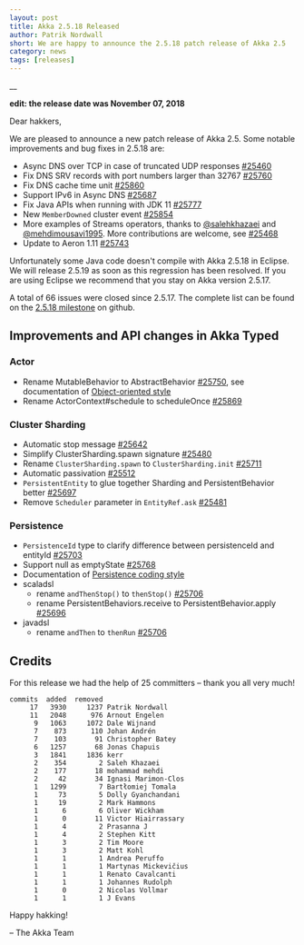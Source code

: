```yaml
---
layout: post
title: Akka 2.5.18 Released
author: Patrik Nordwall
short: We are happy to announce the 2.5.18 patch release of Akka 2.5
category: news
tags: [releases]
---
```


__

**edit: the release date was November 07, 2018**

Dear hakkers,

We are pleased to announce a new patch release of Akka 2.5. Some notable improvements and bug fixes in 2.5.18 are:

* Async DNS over TCP in case of truncated UDP responses [#25460](https://github.com/akka/akka/issues/25460)
* Fix DNS SRV records with port numbers larger than 32767 [#25760](https://github.com/akka/akka/issues/25760)
* Fix DNS cache time unit [#25860](https://github.com/akka/akka/issues/25860)
* Support IPv6 in Async DNS [#25687](https://github.com/akka/akka/pull/25687)
* Fix Java APIs when running with JDK 11 [#25777](https://github.com/akka/akka/issues/25777)
* New `MemberDowned` cluster event [#25854](https://github.com/akka/akka/pull/25854)
* More examples of Streams operators, thanks to [@salehkhazaei](https://github.com/salehkhazaei) and [@mehdimousavi1995](https://github.com/mehdimousavi1995). More contributions are welcome, see [#25468](https://github.com/akka/akka/issues/25468)
* Update to Aeron 1.11 [#25743](https://github.com/akka/akka/pull/25743)

Unfortunately some Java code doesn't compile with Akka 2.5.18 in Eclipse. We will release 2.5.19 as soon as this regression has been resolved.
If you are using Eclipse we recommend that you stay on Akka version 2.5.17.

A total of 66 issues were closed since 2.5.17. The complete list can be found on the [2.5.18 milestone](https://github.com/akka/akka/milestone/134?closed=1) on github.

## Improvements and API changes in Akka Typed

### Actor

* Rename MutableBehavior to AbstractBehavior [#25750](https://github.com/akka/akka/issues/25750), see documentation of [Object-oriented style](https://doc.akka.io/docs/akka/current/typed/actors.html#object-oriented-style)
* Rename ActorContext#schedule to scheduleOnce [#25869](https://github.com/akka/akka/pull/25869)

### Cluster Sharding

* Automatic stop message [#25642](https://github.com/akka/akka/issues/25642)
* Simplify ClusterSharding.spawn signature [#25480](https://github.com/akka/akka/issues/25480)
* Rename `ClusterSharding.spawn` to `ClusterSharding.init` [#25711](https://github.com/akka/akka/issues/25711)
* Automatic passivation [#25512](https://github.com/akka/akka/issues/25512)
* `PersistentEntity` to glue together Sharding and PersistentBehavior better [#25697](https://github.com/akka/akka/pull/25697)
* Remove `Scheduler` parameter in `EntityRef.ask` [#25481](https://github.com/akka/akka/issues/25481)

### Persistence

* `PersistenceId` type to clarify difference between persistenceId and entityId [#25703](https://github.com/akka/akka/issues/25703)
* Support null as emptyState [#25768](https://github.com/akka/akka/issues/25768)
* Documentation of [Persistence coding style](https://doc.akka.io/docs/akka/current/typed/persistence-style.html)
* scaladsl
  * rename `andThenStop()` to `thenStop()` [#25706](https://github.com/akka/akka/issues/25706)
  * rename PersistentBehaviors.receive to PersistentBehavior.apply [#25696](https://github.com/akka/akka/pull/25696)
* javadsl
  * rename `andThen` to `thenRun` [#25706](https://github.com/akka/akka/issues/25706)


## Credits

For this release we had the help of 25 committers – thank you all very much!

```
commits  added  removed
     17   3930     1237 Patrik Nordwall
     11   2048      976 Arnout Engelen
      9   1063     1072 Dale Wijnand
      7    873      110 Johan Andrén
      7    103       91 Christopher Batey
      6   1257       68 Jonas Chapuis
      3   1841     1836 kerr
      2    354        2 Saleh Khazaei
      2    177       18 mohammad mehdi
      2     42       34 Ignasi Marimon-Clos
      1   1299        7 Bartłomiej Tomala
      1     73        5 Dolly Gyanchandani
      1     19        2 Mark Hammons
      1      6        6 Oliver Wickham
      1      0       11 Victor Hiairrassary
      1      4        2 Prasanna J
      1      4        2 Stephen Kitt
      1      3        2 Tim Moore
      1      3        2 Matt Kohl
      1      1        1 Andrea Peruffo
      1      1        1 Martynas Mickevičius
      1      1        1 Renato Cavalcanti
      1      1        1 Johannes Rudolph
      1      0        2 Nicolas Vollmar
      1      1        1 J Evans
```
     

Happy hakking!

– The Akka Team

